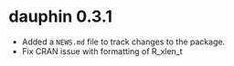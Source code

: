 # dauphin 0.3.1

* Added a `NEWS.md` file to track changes to the package.
* Fix CRAN issue with formatting of R_xlen_t
